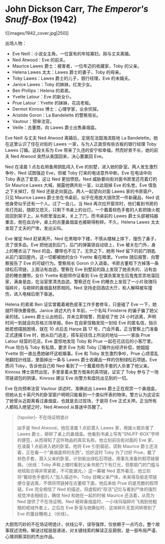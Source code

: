 # John Dickson Carr, <i>The Emperor's Snuff-Box</i> (1942)

![[images/1942_cover.jpg|250]]

出场人物：
- Eve Neill：小说女主角，一位富有的年轻寡妇，刚与丈夫离婚。
- Ned Atwood：Eve 的前夫。
- Maurice Lawes 爵士：被害者，一位年迈的收藏家，Toby 的父亲。
- Helena Lawes 太太：Lawes 爵士的妻子，Toby 的母亲。
- Toby Lawes：Lawes 爵士的儿子，银行经理，Eve 的未婚夫。
- Janice Lawes：Toby 的妹妹，红发少女。
- Ben Phillips：Helena 的弟弟。
- Yvette Latour：Eve 的新女仆。
- Prue Latour：Yvette 的妹妹，花店老板。
- Dermot Kinross 博士：心理学家，业余侦探。
- Aristide Goron：La Bandelette 的警察局长。
- Vautour：预审法官。
- Veille：古董商，向 Lawes 爵士出售鼻烟盒。

Eve Neill 与丈夫 Ned Atwood 离婚后，定居在法国海滨胜地 La Bandelette。她在这里认识了住在对街的 Lawes 一家，与为人正直但有些古板的银行经理 Toby Lawes 订婚。这段关系为 Eve 带来了久违的安宁和幸福，然而好景不长，她的前夫 Ned Atwood 突然从美国回来，决心要赢回 Eve。

Ned 在凌晨 1 点左右用备用钥匙闯入 Eve 的别墅，进入她的卧室。两人发生激烈争吵，Ned 试图强迫 Eve，但被 Toby 打来的电话意外中断。Eve 在电话中向 Toby 表达了爱意，这让 Ned 更加愤怒。Ned 威胁要向街对面书房里还亮着灯的 Sir Maurice Lawes 大喊，揭露他俩共处一室，以此毁掉 Eve 的名誉。Eve 情急之下关掉灯，但 Ned 还是走向窗边。两人一起望向对面 Lawes 家的书房窗户，只见 Maurice Lawes 爵士坐在书桌前，似乎在用放大镜欣赏一件新藏品，Ned 说他身旁似乎还有一个人。过了一会儿，当 Ned 再次拉开窗帘时，他们看到书房的吊灯亮起，随即又熄灭，只剩下书桌上的台灯。一个戴着棕色手套的人影把拨火棍挂回到架子上，从书房里溜出来，关上了门，而书桌前的 Lawes 爵士头部被钝器重击，倒在血泊中，桌上的古董鼻烟盒也被砸得粉碎。不久，Helena Lawes 太太发现了丈夫的尸体，发出尖叫。

Eve 催促 Ned 赶紧离开。Ned 在黑暗中下楼，不慎从楼梯上摔下，撞伤了鼻子，流了很多血。Eve 把他送到后门，后门的弹簧锁自动锁上，Eve 被关在门外，身上的睡衣沾了 Ned 的血，腰带也不见了。无奈之下，她用 Ned 留下的前门钥匙从前门溜回屋内，这一切都被她的女仆 Yvette 看在眼里。Yvette 随后报警，向警察报告了 Eve 的可疑行为。警察局长 Goron 介入调查。书房古董柜下方掉落一条绿松石项链，上面沾有血迹。警察在 Eve 别墅前的路上发现了她丢失的、沾有血迹的睡衣腰带。女仆 Yvette 和厨师作证看到 Eve 在谋杀案发生后鬼鬼祟祟地溜回家，满身是血，在浴室里清洗血迹。警察还在 Eve 的睡衣上发现了一小片玫瑰玛瑙碎片，与砸碎的鼻烟盒材质相同。Ned 坚持走回酒店大厅，和人解释被车撞伤，进入电梯后倒下昏迷。

Helena 的弟弟 Ben 证实曾戴着褐色皮革工作手套修车，只是碰了 Eve 一下，她就吓得快要昏倒。Janice 讲述大约 8 年前，一个名叫 Finisterre 的骗子骗了她父亲的钱。Lawes 爵士认出他后，并未立即报警，而是给了他 24 小时逃离，声明时间一到就会向苏格兰场举报。Ben 在自家信箱发现一封给 Eve 的匿名信，指示她若想摆脱困境，就在 10 点后去 Harpe 路 17 号，门会开着。正当警察上门准备正式逮捕 Eve 时，她从后门逃走，搭车前往信上所说的地址——一家由 Prue Latour 经营的花店。Eve 震惊地发现 Toby 和 Prue 一起在花店后的小客厅里。Prue 坦白与 Toby 有私情，要求 Eve 为和 Toby 订婚作出经济补偿，她姐姐 Yvette 则一直怂恿她破坏这桩婚事。Eve 和 Toby 发生激烈争吵，Prue 心烦意乱地翻找针线篮，里面掉出一条与 Lawes 爵士收藏品一样的仿制绿松石项链。Eve 质问 Toby，告诉他自己和 Ned 看到了一个戴着棕色手套的人杀害了他父亲。Kinross 博士突然出现，手里拿着从警方借来的真项链，证实了 Toby 参与了一场项链调包的阴谋。Kinross 建议 Eve 向警方和盘托出见到的一切。

Eve 在向预审法官 Vautour 讲述时，准确说出 Lawes 爵士正在观赏一个鼻烟盒，但她从五十英尺外的卧室窗户明明只能看到一个类似怀表的物体。警方认为这证实了她曾从近距离看过鼻烟盒，也就是去过现场，于是将 Eve 正式关押。正当所有人都陷入绝望之时，Ned Atwood 从昏迷中苏醒了。

> [!spoiler]- 不在场证明诡计
> 
> 凶手是 Ned Atwood，他在凌晨 1 点前潜入 Lawes 家，用拨火棍杀害了 Lawes 爵士，砸碎了桌上的鼻烟盒。他看到书桌上写有“SNUFF-BOX”字样的便签，从而得知了这件物品的真实名称。他立刻前往街对面的 Eve 家，在凌晨 1 点前进入她的卧室。他将 Eve 引到窗前，谎称 Maurice 爵士还活着，正在看一个“鼻烟盒样的东西”。恰好这时 Toby 为了讨好 Prue，戴了棕色手套，潜入父亲的卧室，计划偷出绿松石项链，用事先准备的假项链替换。（伏线：Toby 声称上楼时看到父亲书房门下有灯光，但那扇门的门槛与地毯贴合得非常紧密，不可能漏光。）这一幕被 Ned 意外看见，他立刻将“戴棕色手套的人”加入描述中。Toby 目睹父亲尸体，未来得及偷走项链便仓皇逃离，不慎将项链掉在古董柜下面，他后来给 Prue 的是充数的假项链。Eve 完全相信了 Ned 的描述，将虚假的“存活”记忆与看到尸体的强烈视觉冲击相结合，确信 Ned 和她在一起的时候 Maurice 还活着，从而为 Ned 提供了不在场证明。Ned 砸碎鼻烟盒时，一小块玛瑙碎片飞溅到他粗糙的呢绒外套上，之后在 Eve 卧室与她撕扯时，这块碎片无意间转移到了 Eve 的蕾丝睡袍上（伏线）。

大胆而巧妙的不在场证明诡计，伏线公平，误导强悍，仅依赖于一点巧合。整个故事叙述流畅，解谜过程层层递进，对关键线索的解读正反颠倒，是一部布局严谨、心理洞察深刻的杰出作品。
